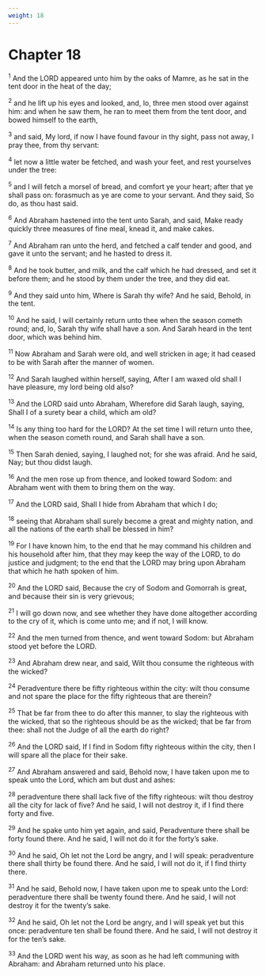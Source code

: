 ```yaml
---
weight: 18
---
```


# Chapter 18

<sup>1</sup> And the LORD appeared unto him by the oaks of Mamre, as he sat in the tent door in the heat of the day; 

<sup>2</sup> and he lift up his eyes and looked, and, lo, three men stood over against him: and when he saw them, he ran to meet them from the tent door, and bowed himself to the earth, 

<sup>3</sup> and said, My lord, if now I have found favour in thy sight, pass not away, I pray thee, from thy servant: 

<sup>4</sup> let now a little water be fetched, and wash your feet, and rest yourselves under the tree: 

<sup>5</sup> and I will fetch a morsel of bread, and comfort ye your heart; after that ye shall pass on: forasmuch as ye are come to your servant. And they said, So do, as thou hast said. 

<sup>6</sup> And Abraham hastened into the tent unto Sarah, and said, Make ready quickly three measures of fine meal, knead it, and make cakes. 

<sup>7</sup> And Abraham ran unto the herd, and fetched a calf tender and good, and gave it unto the servant; and he hasted to dress it. 

<sup>8</sup> And he took butter, and milk, and the calf which he had dressed, and set it before them; and he stood by them under the tree, and they did eat. 

<sup>9</sup> And they said unto him, Where is Sarah thy wife? And he said, Behold, in the tent. 

<sup>10</sup> And he said, I will certainly return unto thee when the season cometh round; and, lo, Sarah thy wife shall have a son. And Sarah heard in the tent door, which was behind him. 

<sup>11</sup> Now Abraham and Sarah were old, and well stricken in age; it had ceased to be with Sarah after the manner of women. 

<sup>12</sup> And Sarah laughed within herself, saying, After I am waxed old shall I have pleasure, my lord being old also? 

<sup>13</sup> And the LORD said unto Abraham, Wherefore did Sarah laugh, saying, Shall I of a surety bear a child, which am old? 

<sup>14</sup> Is any thing too hard for the LORD? At the set time I will return unto thee, when the season cometh round, and Sarah shall have a son. 

<sup>15</sup> Then Sarah denied, saying, I laughed not; for she was afraid. And he said, Nay; but thou didst laugh. 

<sup>16</sup> And the men rose up from thence, and looked toward Sodom: and Abraham went with them to bring them on the way. 

<sup>17</sup> And the LORD said, Shall I hide from Abraham that which I do; 

<sup>18</sup> seeing that Abraham shall surely become a great and mighty nation, and all the nations of the earth shall be blessed in him? 

<sup>19</sup> For I have known him, to the end that he may command his children and his household after him, that they may keep the way of the LORD, to do justice and judgment; to the end that the LORD may bring upon Abraham that which he hath spoken of him. 

<sup>20</sup> And the LORD said, Because the cry of Sodom and Gomorrah is great, and because their sin is very grievous; 

<sup>21</sup> I will go down now, and see whether they have done altogether according to the cry of it, which is come unto me; and if not, I will know. 

<sup>22</sup> And the men turned from thence, and went toward Sodom: but Abraham stood yet before the LORD. 

<sup>23</sup> And Abraham drew near, and said, Wilt thou consume the righteous with the wicked? 

<sup>24</sup> Peradventure there be fifty righteous within the city: wilt thou consume and not spare the place for the fifty righteous that are therein? 

<sup>25</sup> That be far from thee to do after this manner, to slay the righteous with the wicked, that so the righteous should be as the wicked; that be far from thee: shall not the Judge of all the earth do right? 

<sup>26</sup> And the LORD said, If I find in Sodom fifty righteous within the city, then I will spare all the place for their sake. 

<sup>27</sup> And Abraham answered and said, Behold now, I have taken upon me to speak unto the Lord, which am but dust and ashes: 

<sup>28</sup> peradventure there shall lack five of the fifty righteous: wilt thou destroy all the city for lack of five? And he said, I will not destroy it, if I find there forty and five. 

<sup>29</sup> And he spake unto him yet again, and said, Peradventure there shall be forty found there. And he said, I will not do it for the forty’s sake. 

<sup>30</sup> And he said, Oh let not the Lord be angry, and I will speak: peradventure there shall thirty be found there. And he said, I will not do it, if I find thirty there. 

<sup>31</sup> And he said, Behold now, I have taken upon me to speak unto the Lord: peradventure there shall be twenty found there. And he said, I will not destroy it for the twenty’s sake. 

<sup>32</sup> And he said, Oh let not the Lord be angry, and I will speak yet but this once: peradventure ten shall be found there. And he said, I will not destroy it for the ten’s sake. 

<sup>33</sup> And the LORD went his way, as soon as he had left communing with Abraham: and Abraham returned unto his place. 


